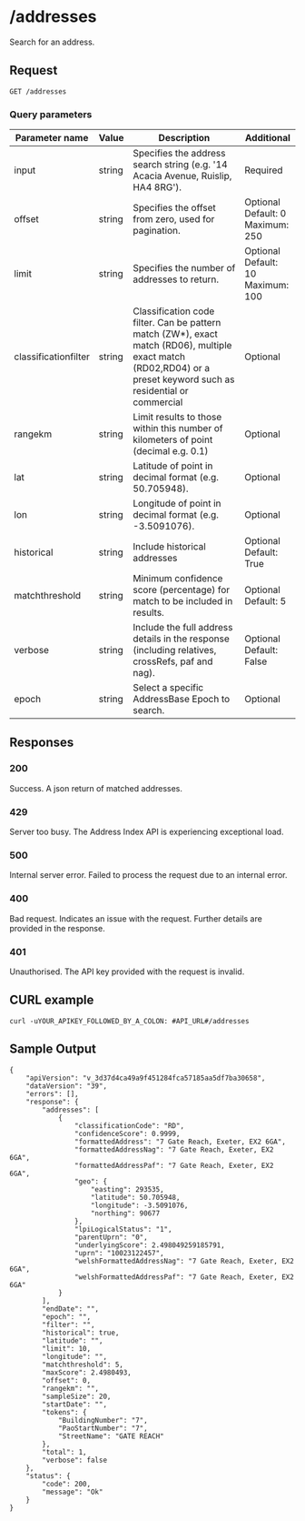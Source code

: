 <h1>/addresses</h1>

<p>Search for an address.</p>

<h2>Request</h2>

<p><code>GET /addresses</code></p>
 

<h3>Query parameters</h3>

<table class="table">
    <thead class="table--head">
    <th scope="col" class="table--header--cell">Parameter name</th>
    <th scope="col" class="table--header--cell">Value</th>
    <th scope="col" class="table--header--cell">Description</th>
    <th scope="col" class="table--header--cell">Additional</th>
    </thead>
    <tbody>
    <tr class="table--row">
        <td class="table--cell">input</td>
        <td class="table--cell">string</td>
        <td class="table--cell">Specifies the address search string (e.g. &#39;14 Acacia Avenue, Ruislip, HA4 8RG&#39;).</td>
        <td class="table--cell">
            Required
        </td>
    </tr>
    <tr class="table--row">
        <td class="table--cell">offset</td>
        <td class="table--cell">string</td>
        <td class="table--cell">Specifies the offset from zero, used for pagination.</td>
        <td class="table--cell">
            Optional
            <br>Default: 0
            <br>Maximum: 250
        </td>
    </tr>
    <tr class="table--row">
        <td class="table--cell">limit</td>
        <td class="table--cell">string</td>
        <td class="table--cell">Specifies the number of addresses to return.</td>
        <td class="table--cell">
            Optional
            <br>Default: 10
            <br>Maximum: 100
        </td>
    </tr>
    <tr class="table--row">
        <td class="table--cell">classificationfilter</td>
        <td class="table--cell">string</td>
        <td class="table--cell">Classification code filter. Can be pattern match (ZW*), exact match (RD06), multiple exact match (RD02,RD04) or a preset keyword such as residential or commercial</td>
        <td class="table--cell">
            Optional
        </td>
    </tr>
    <tr class="table--row">
        <td class="table--cell">rangekm</td>
        <td class="table--cell">string</td>
        <td class="table--cell">Limit results to those within this number of kilometers of point (decimal e.g. 0.1)</td>
        <td class="table--cell">
            Optional
        </td>
    </tr>
    <tr class="table--row">
        <td class="table--cell">lat</td>
        <td class="table--cell">string</td>
        <td class="table--cell">Latitude of point in decimal format (e.g. 50.705948).</td>
        <td class="table--cell">
            Optional
        </td>
    </tr>
    <tr class="table--row">
        <td class="table--cell">lon</td>
        <td class="table--cell">string</td>
        <td class="table--cell">Longitude of point in decimal format (e.g. -3.5091076).</td>
        <td class="table--cell">
            Optional
        </td>
    </tr>
    <tr class="table--row">
        <td class="table--cell">historical</td>
        <td class="table--cell">string</td>
        <td class="table--cell">Include historical addresses</td>
        <td class="table--cell">
            Optional
            <br>Default: True
        </td>
    </tr>
    <tr class="table--row">
        <td class="table--cell">matchthreshold</td>
        <td class="table--cell">string</td>
        <td class="table--cell">Minimum confidence score (percentage) for match to be included in results.</td>
        <td class="table--cell">
            Optional
            <br>Default: 5
        </td>
    </tr>
    <tr class="table--row">
        <td class="table--cell">verbose</td>
        <td class="table--cell">string</td>
        <td class="table--cell">Include the full address details in the response (including relatives, crossRefs, paf and nag).</td>
        <td class="table--cell">
            Optional
            <br>Default: False
        </td>
    </tr>
    <tr class="table--row">
        <td class="table--cell">epoch</td>
        <td class="table--cell">string</td>
        <td class="table--cell">Select a specific AddressBase Epoch to search.</td>
        <td class="table--cell">
            Optional
        </td>
    </tr>
    </tbody>
</table>

    

<h2>Responses</h2>

<h3>200</h3>
<p>Success. A json return of matched addresses.</p>

<h3>429</h3>
<p>Server too busy. The Address Index API is experiencing exceptional load.</p>

<h3>500</h3>
<p>Internal server error. Failed to process the request due to an internal error.</p>

<h3>400</h3>
<p>Bad request. Indicates an issue with the request. Further details are provided in the response.</p>

<h3>401</h3>
<p>Unauthorised. The API key provided with the request is invalid.</p>
    

   <h2>CURL example</h2>

   <pre><code>curl -uYOUR_APIKEY_FOLLOWED_BY_A_COLON: #API_URL#/addresses</code></pre>


   <h2 class="saturn">Sample Output</h2>

   <pre><code>{
    &#34;apiVersion&#34;: &#34;v_3d37d4ca49a9f451284fca57185aa5df7ba30658&#34;,
    &#34;dataVersion&#34;: &#34;39&#34;,
    &#34;errors&#34;: [],
    &#34;response&#34;: {
        &#34;addresses&#34;: [
            {
                &#34;classificationCode&#34;: &#34;RD&#34;,
                &#34;confidenceScore&#34;: 0.9999,
                &#34;formattedAddress&#34;: &#34;7 Gate Reach, Exeter, EX2 6GA&#34;,
                &#34;formattedAddressNag&#34;: &#34;7 Gate Reach, Exeter, EX2 6GA&#34;,
                &#34;formattedAddressPaf&#34;: &#34;7 Gate Reach, Exeter, EX2 6GA&#34;,
                &#34;geo&#34;: {
                    &#34;easting&#34;: 293535,
                    &#34;latitude&#34;: 50.705948,
                    &#34;longitude&#34;: -3.5091076,
                    &#34;northing&#34;: 90677
                },
                &#34;lpiLogicalStatus&#34;: &#34;1&#34;,
                &#34;parentUprn&#34;: &#34;0&#34;,
                &#34;underlyingScore&#34;: 2.498049259185791,
                &#34;uprn&#34;: &#34;10023122457&#34;,
                &#34;welshFormattedAddressNag&#34;: &#34;7 Gate Reach, Exeter, EX2 6GA&#34;,
                &#34;welshFormattedAddressPaf&#34;: &#34;7 Gate Reach, Exeter, EX2 6GA&#34;
            }
        ],
        &#34;endDate&#34;: &#34;&#34;,
        &#34;epoch&#34;: &#34;&#34;,
        &#34;filter&#34;: &#34;&#34;,
        &#34;historical&#34;: true,
        &#34;latitude&#34;: &#34;&#34;,
        &#34;limit&#34;: 10,
        &#34;longitude&#34;: &#34;&#34;,
        &#34;matchthreshold&#34;: 5,
        &#34;maxScore&#34;: 2.4980493,
        &#34;offset&#34;: 0,
        &#34;rangekm&#34;: &#34;&#34;,
        &#34;sampleSize&#34;: 20,
        &#34;startDate&#34;: &#34;&#34;,
        &#34;tokens&#34;: {
            &#34;BuildingNumber&#34;: &#34;7&#34;,
            &#34;PaoStartNumber&#34;: &#34;7&#34;,
            &#34;StreetName&#34;: &#34;GATE REACH&#34;
        },
        &#34;total&#34;: 1,
        &#34;verbose&#34;: false
    },
    &#34;status&#34;: {
        &#34;code&#34;: 200,
        &#34;message&#34;: &#34;Ok&#34;
    }
}</code></pre>